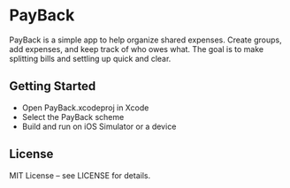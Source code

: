 # PayBack

PayBack is a simple app to help organize shared expenses. Create groups, add expenses, and keep track of who owes what. The goal is to make splitting bills and settling up quick and clear.

## Getting Started
- Open PayBack.xcodeproj in Xcode
- Select the PayBack scheme
- Build and run on iOS Simulator or a device

## License
MIT License – see LICENSE for details.

